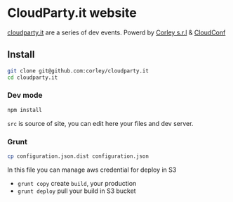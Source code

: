 # CloudParty.it website
[cloudparty.it](http://cloudparty.it) are a series of dev events.
Powerd by [Corley s.r.l](http://corley.it) & [CloudConf](http://cloudconf.it)

## Install
```bash
git clone git@github.com:corley/cloudparty.it
cd cloudparty.it
```
### Dev mode
```bash
npm install
```
```src``` is source of site, you can edit here your files and dev server.

### Grunt
```bash
cp configuration.json.dist configuration.json
```
In this file you can manage aws credential for deploy in S3

* ``` grunt copy ``` create ```build```, your production
* ``` grunt deploy ``` pull your build in S3 bucket
